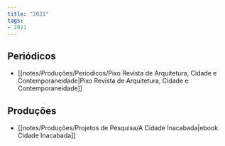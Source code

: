 ```yaml
---
title: "2021"
tags: 
- 2021
---
```


## Periódicos
- [[notes/Produções/Periodicos/Pixo Revista de Arquitetura, Cidade e Contemporaneidade|Pixo Revista de Arquitetura, Cidade e Contemporaneidade]]

## Produções
- [[notes/Produções/Projetos de Pesquisa/A Cidade Inacabada|ebook Cidade Inacabada]]
